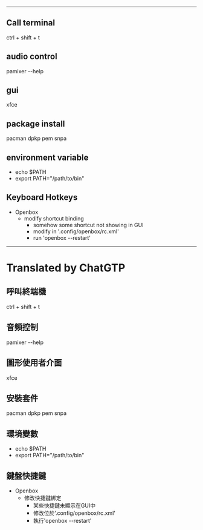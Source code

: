 <!--HugoNoteFlag-->

---

## Call terminal

ctrl + shift + t

## audio control

pamixer --help

## gui

xfce

## package install

pacman
dpkp
pem
snpa

## environment variable

* echo $PATH
* export PATH="/path/to/bin"

## Keyboard Hotkeys

* Openbox
  * modify shortcut binding
    * somehow some shortcut not showing in GUI
    * modify in '.config/openbox/rc.xml'
    * run 'openbox --restart'



---

<!--HugoNoteZhFlag-->

# Translated by ChatGTP

## 呼叫終端機

ctrl + shift + t

## 音頻控制

pamixer --help

## 圖形使用者介面

xfce

## 安裝套件

pacman
dpkp
pem
snpa

## 環境變數

* echo $PATH
* export PATH="/path/to/bin"

## 鍵盤快捷鍵

* Openbox
  * 修改快捷鍵綁定
    * 某些快捷鍵未顯示在GUI中
    * 修改位於'.config/openbox/rc.xml'
    * 執行'openbox --restart'